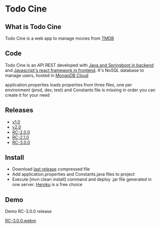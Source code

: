 # Todo Cine

## What is Todo Cine

Todo Cine is a web app to manage movies from [TMDB](https://www.themoviedb.org/) 

## Code

Todo Cine is an API REST developed with [Java and Springboot in backend](https://github.com/abeltran10/todocine_backend) and [Javascript's react framework in frontend](https://github.com/abeltran10/todo_cine_frontend). It's NoSQL database to manage users, hosted in [MongoDB Cloud](https://cloud.mongodb.com/)


application.properties loads properties from three files, one per environment (prod, dev, test) and Constants file is missing in order you can create it for your need

## Releases

- [v1.0](https://github.com/abeltran10/todocine_backend/releases/tag/v1.0)
- [v2.0](https://github.com/abeltran10/todocine_backend/releases/tag/v2.0)
- [RC-2.0.0](https://github.com/abeltran10/todocine_backend/releases/tag/RC-2.0.0)
- [RC-2.1.0](https://github.com/abeltran10/todocine_backend/releases/tag/RC-2.1.0)
- [RC-3.0.0](https://github.com/abeltran10/todocine_backend/releases/tag/RC-3.0.0)

## Install

- Download [last release](https://github.com/abeltran10/todocine_backend/releases/tag/RC-3.0.0) compressed file 
- Add application.properties and Constants.java files to project
- Execute [mvn clean install] command and deploy .jar file generated in one server. [Heroku](https://heroku.com) is a free choice

## Demo

Demo RC-3.0.0 release

[RC-3.0.0.webm](https://github.com/abeltran10/todocine_backend/assets/44783052/8b34c14b-0693-4fcb-812f-843cbc10341c)












